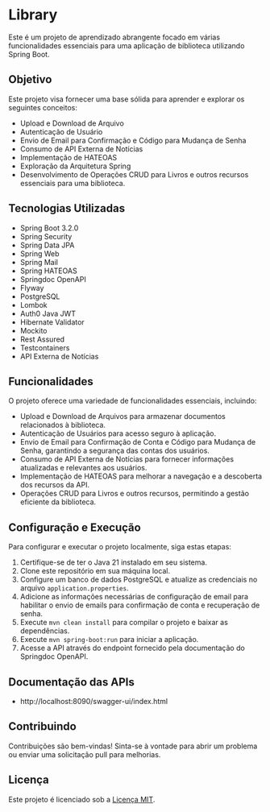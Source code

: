 # Library

Este é um projeto de aprendizado abrangente focado em várias funcionalidades essenciais para uma aplicação de biblioteca utilizando Spring Boot.

## Objetivo

Este projeto visa fornecer uma base sólida para aprender e explorar os seguintes conceitos:

- Upload e Download de Arquivo
- Autenticação de Usuário
- Envio de Email para Confirmação e Código para Mudança de Senha
- Consumo de API Externa de Notícias
- Implementação de HATEOAS
- Exploração da Arquitetura Spring
- Desenvolvimento de Operações CRUD para Livros e outros recursos essenciais para uma biblioteca.

## Tecnologias Utilizadas

- Spring Boot 3.2.0
- Spring Security
- Spring Data JPA
- Spring Web
- Spring Mail
- Spring HATEOAS
- Springdoc OpenAPI
- Flyway
- PostgreSQL
- Lombok
- Auth0 Java JWT
- Hibernate Validator
- Mockito
- Rest Assured
- Testcontainers
- API Externa de Notícias

## Funcionalidades

O projeto oferece uma variedade de funcionalidades essenciais, incluindo:

- Upload e Download de Arquivos para armazenar documentos relacionados à biblioteca.
- Autenticação de Usuários para acesso seguro à aplicação.
- Envio de Email para Confirmação de Conta e Código para Mudança de Senha, garantindo a segurança das contas dos usuários.
- Consumo de API Externa de Notícias para fornecer informações atualizadas e relevantes aos usuários.
- Implementação de HATEOAS para melhorar a navegação e a descoberta dos recursos da API.
- Operações CRUD para Livros e outros recursos, permitindo a gestão eficiente da biblioteca.

## Configuração e Execução

Para configurar e executar o projeto localmente, siga estas etapas:

1. Certifique-se de ter o Java 21 instalado em seu sistema.
2. Clone este repositório em sua máquina local.
3. Configure um banco de dados PostgreSQL e atualize as credenciais no arquivo `application.properties`.
4. Adicione as informações necessárias de configuração de email para habilitar o envio de emails para confirmação de conta e recuperação de senha.
5. Execute `mvn clean install` para compilar o projeto e baixar as dependências.
6. Execute `mvn spring-boot:run` para iniciar a aplicação.
7. Acesse a API através do endpoint fornecido pela documentação do Springdoc OpenAPI.

## Documentação das APIs
- http://localhost:8090/swagger-ui/index.html
  
## Contribuindo

Contribuições são bem-vindas! Sinta-se à vontade para abrir um problema ou enviar uma solicitação pull para melhorias.

## Licença

Este projeto é licenciado sob a [Licença MIT](https://opensource.org/licenses/MIT).
